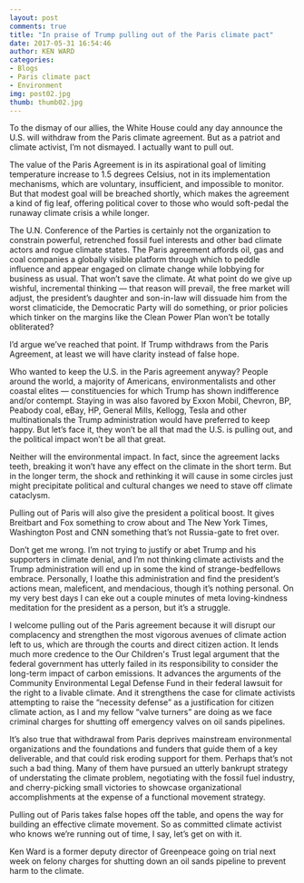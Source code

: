 ```yaml
---
layout: post
comments: true
title: "In praise of Trump pulling out of the Paris climate pact"
date: 2017-05-31 16:54:46
author: KEN WARD
categories:
- Blogs
- Paris climate pact
- Environment
img: post02.jpg
thumb: thumb02.jpg
---
```

To the dismay of our allies, the White House could any day announce the U.S. will withdraw from the Paris climate agreement. But as a patriot and climate activist, I’m not dismayed. I actually want to pull out.

The value of the Paris Agreement is in its aspirational goal of limiting temperature increase to 1.5 degrees Celsius, not in its implementation mechanisms, which are voluntary, insufficient, and impossible to monitor. But that modest goal will be breached shortly, which makes the agreement a kind of fig leaf, offering political cover to those who would soft-pedal the runaway climate crisis a while longer. 

The U.N. Conference of the Parties is certainly not the organization to constrain powerful, retrenched fossil fuel interests and other bad climate actors and rogue climate states. The Paris agreement affords oil, gas and coal companies a globally visible platform through which to peddle influence and appear engaged on climate change while lobbying for business as usual. That won’t save the climate.
At what point do we give up wishful, incremental thinking — that reason will prevail, the free market will adjust, the president’s daughter and son-in-law will dissuade him from the worst climaticide, the Democratic Party will do something, or prior policies which tinker on the margins like the Clean Power Plan won’t be totally obliterated?

I’d argue we’ve reached that point. If Trump withdraws from the Paris Agreement, at least we will have clarity instead of false hope.

Who wanted to keep the U.S. in the Paris agreement anyway? People around the world, a majority of Americans, environmentalists and other coastal elites — constituencies for which Trump has shown indifference and/or contempt. Staying in was also favored by Exxon Mobil, Chevron, BP, Peabody coal, eBay, HP, General Mills, Kellogg, Tesla and other multinationals the Trump administration would have preferred to keep happy. But let’s face it, they won’t be all that mad the U.S. is pulling out, and the political impact won’t be all that great.

Neither will the environmental impact. In fact, since the agreement lacks teeth, breaking it won’t have any effect on the climate in the short term. But in the longer term, the shock and rethinking it will cause in some circles just might precipitate political and cultural changes we need to stave off climate cataclysm.

Pulling out of Paris will also give the president a political boost. It gives Breitbart and Fox something to crow about and The New York Times, Washington Post and CNN something that’s not Russia-gate to fret over. 

Don’t get me wrong. I’m not trying to justify or abet Trump and his supporters in climate denial, and I’m not thinking climate activists and the Trump administration will end up in some the kind of strange-bedfellows embrace. Personally, I loathe this administration and find the president’s actions mean, maleficent, and mendacious, though it’s nothing personal. On my very best days I can eke out a couple minutes of meta loving-kindness meditation for the president as a person, but it’s a struggle. 

I welcome pulling out of the Paris agreement because it will disrupt our complacency and strengthen the most vigorous avenues of climate action left to us, which are through the courts and direct citizen action. It lends much more credence to the Our Children's Trust legal argument  that the federal government has utterly failed in its responsibility to consider the long-term impact of carbon emissions. It advances the arguments of the Community Environmental Legal Defense Fund in their federal lawsuit for the right to a livable climate. And it strengthens the case for climate activists attempting to raise the “necessity defense” as a justification for citizen climate action, as I and my fellow “valve turners” are doing as we face criminal charges for shutting off emergency valves on oil sands pipelines.

It’s also true that withdrawal from Paris deprives mainstream environmental organizations and the foundations and funders that guide them of a key deliverable, and that could risk eroding support for them. Perhaps that’s not such a bad thing. Many of them have pursued an utterly bankrupt strategy of understating the climate problem, negotiating with the fossil fuel industry, and cherry-picking small victories to showcase organizational accomplishments at the expense of a functional movement strategy. 

Pulling out of Paris takes false hopes off the table, and opens the way for building an effective climate movement. So as committed climate activist who knows we’re running out of time, I say, let’s get on with it. 

Ken Ward is a former deputy director of Greenpeace going on trial next week on felony charges for shutting down an oil sands pipeline to prevent harm to the climate.

